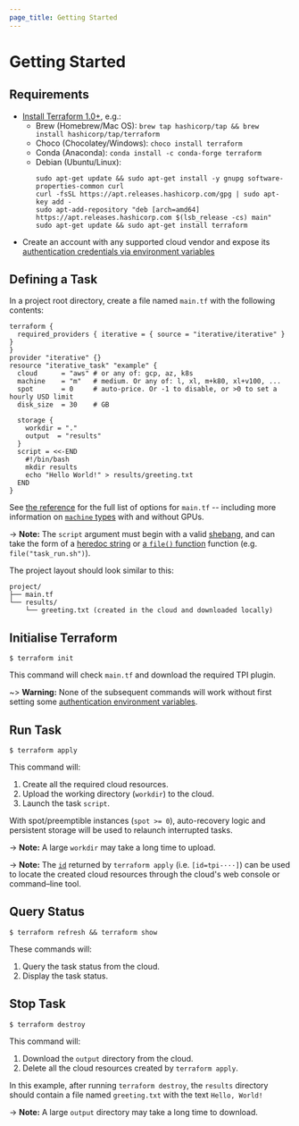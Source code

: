 ```yaml
---
page_title: Getting Started
---
```


# Getting Started

## Requirements

- [Install Terraform 1.0+](https://learn.hashicorp.com/tutorials/terraform/install-cli#install-terraform), e.g.:
  - Brew (Homebrew/Mac OS): `brew tap hashicorp/tap && brew install hashicorp/tap/terraform`
  - Choco (Chocolatey/Windows): `choco install terraform`
  - Conda (Anaconda): `conda install -c conda-forge terraform`
  - Debian (Ubuntu/Linux):
    ```
    sudo apt-get update && sudo apt-get install -y gnupg software-properties-common curl
    curl -fsSL https://apt.releases.hashicorp.com/gpg | sudo apt-key add -
    sudo apt-add-repository "deb [arch=amd64] https://apt.releases.hashicorp.com $(lsb_release -cs) main"
    sudo apt-get update && sudo apt-get install terraform
    ```
- Create an account with any supported cloud vendor and expose its [authentication credentials via environment variables][authentication]

[authentication]: https://registry.terraform.io/providers/iterative/iterative/latest/docs/guides/authentication

## Defining a Task

In a project root directory, create a file named `main.tf` with the following contents:

```hcl
terraform {
  required_providers { iterative = { source = "iterative/iterative" } }
}
provider "iterative" {}
resource "iterative_task" "example" {
  cloud      = "aws" # or any of: gcp, az, k8s
  machine    = "m"   # medium. Or any of: l, xl, m+k80, xl+v100, ...
  spot       = 0     # auto-price. Or -1 to disable, or >0 to set a hourly USD limit
  disk_size  = 30    # GB

  storage {
    workdir = "."
    output  = "results"
  }
  script = <<-END
    #!/bin/bash
    mkdir results
    echo "Hello World!" > results/greeting.txt
  END
}
```

See [the reference](https://registry.terraform.io/providers/iterative/iterative/latest/docs/resources/task#argument-reference) for the full list of options for `main.tf` -- including more information on [`machine` types](https://registry.terraform.io/providers/iterative/iterative/latest/docs/resources/task#machine-type) with and without GPUs.

-> **Note:** The `script` argument must begin with a valid [shebang](<https://en.wikipedia.org/wiki/Shebang_(Unix)>), and can take the form of a [heredoc string](https://www.terraform.io/docs/language/expressions/strings.html#heredoc-strings) or [a `file()` function](https://www.terraform.io/docs/language/functions/file.html) function (e.g. `file("task_run.sh")`).

The project layout should look similar to this:

```
project/
├── main.tf
└── results/
    └── greeting.txt (created in the cloud and downloaded locally)
```

## Initialise Terraform

```console
$ terraform init
```

This command will check `main.tf` and download the required TPI plugin.

~> **Warning:** None of the subsequent commands will work without first setting some [authentication environment variables][authentication].

## Run Task

```console
$ terraform apply
```

This command will:

1. Create all the required cloud resources.
2. Upload the working directory (`workdir`) to the cloud.
3. Launch the task `script`.

With spot/preemptible instances (`spot >= 0`), auto-recovery logic and persistent storage will be used to relaunch interrupted tasks.

-> **Note:** A large `workdir` may take a long time to upload.

-> **Note:** The [`id`](https://registry.terraform.io/providers/iterative/iterative/latest/docs/resources/task#id) returned by `terraform apply` (i.e.  `[id=tpi-···]`) can be used to locate the created cloud resources through the cloud's web console or command–line tool.

## Query Status

```console
$ terraform refresh && terraform show
```

These commands will:

1. Query the task status from the cloud.
2. Display the task status.

## Stop Task

```console
$ terraform destroy
```

This command will:

1. Download the `output` directory from the cloud.
2. Delete all the cloud resources created by `terraform apply`.

In this example, after running `terraform destroy`, the `results` directory should contain a file named `greeting.txt` with the text `Hello, World!`

-> **Note:** A large `output` directory may take a long time to download.
